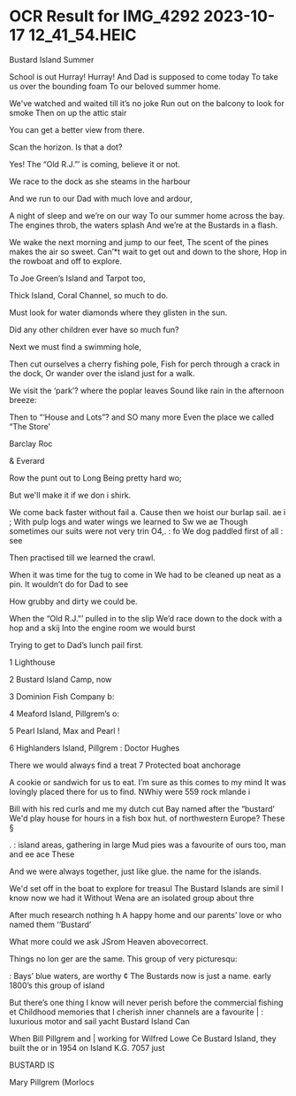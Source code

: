 # OCR Result for IMG_4292 2023-10-17 12_41_54.HEIC

Bustard Island Summer

School is out Hurray! Hurray!
And Dad is supposed to come today
To take us over the bounding foam
To our beloved summer home.

We've watched and waited till it’s no joke
Run out on the balcony to look for smoke
Then on up the attic stair

You can get a better view from there.

Scan the horizon. Is that a dot?

Yes! The “Old R.J.”’ is coming, believe it or not.

We race to the dock as she steams in the harbour

And we run to our Dad with much love and
ardour,

A night of sleep and we’re on our way
To our summer home across the bay.
The engines throb, the waters splash
And we’re at the Bustards in a flash.

We wake the next morning and jump to our feet,
The scent of the pines makes the air so sweet.
Can’*t wait to get out and down to the shore,
Hop in the rowboat and off to explore.

To Joe Green’s Island and Tarpot too,

Thick Island, Coral Channel, so much to do.

Must look for water diamonds where they glisten
in the sun.

Did any other children ever have so much fun?

Next we must find a swimming hole,

Then cut ourselves a cherry fishing pole,
Fish for perch through a crack in the dock,
Or wander over the island just for a walk.

We visit the ‘park’? where the poplar leaves
Sound like rain in the afternoon breeze:

Then to “‘House and Lots”? and SO many more
Even the place we called “The Store’

Barclay Roc

& Everard

Row the punt out to Long Being pretty hard wo;

But we'll make it if we don i shirk.

We come back faster without fail a.
Cause then we hoist our burlap sail. ae i ;
With pulp logs and water wings we learned to Sw we ae
Though sometimes our suits were not very trin O4,. : fo
We dog paddled first of all : see

Then practised till we learned the crawl.

When it was time for the tug to come in
We had to be cleaned up neat as a pin.
It wouldn’t do for Dad to see

How grubby and dirty we could be.

When the “Old R.J.”’ pulled in to the slip
We’d race down to the dock with a hop and a skij
Into the engine room we would burst

Trying to get to Dad’s lunch pail first.

1 Lighthouse

2 Bustard Island Camp, now

3 Dominion Fish Company b:

4 Meaford Island, Pillgrem’s o:

5 Pearl Island, Max and Pearl !

6 Highlanders Island, Pillgrem :
Doctor Hughes

There we would always find a treat
7 Protected boat anchorage

A cookie or sandwich for us to eat.
I’m sure as this comes to my mind
It was lovingly placed there for us to find. NWhiy were 559 rock mlande i

Bill with his red curls and me my dutch cut Bay named after the “bustard’
We'd play house for hours in a fish box hut. of northwestern Europe? These §

. : island areas, gathering in large
Mud pies was a favourite of ours too, man and ee ace These

And we were always together, just like glue. the name for the islands.

We'd set off in the boat to explore for treasul The Bustard Islands are simil
I know now we had it Without Wena are an isolated group about thre

After much research nothing h
A happy home and our parents’ love or who named them ‘‘Bustard’

What more could we ask JSrom Heaven abovecorrect.

Things no lon ger are the same. This group of very picturesqu:

: Bays’ blue waters, are worthy ¢
The Bustards now is just a name. early 1800’s this group of island

But there’s one thing I know will never perish before the commercial fishing et
Childhood memories that I cherish inner channels are a favourite |
: luxurious motor and sail yacht
Bustard Island Can

When Bill Pillgrem and |
working for Wilfred Lowe Ce
Bustard Island, they built the or
in 1954 on Island K.G. 7057 just

BUSTARD IS

Mary Pillgrem (Morlocs

